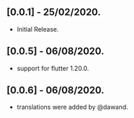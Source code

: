 ## [0.0.1] - 25/02/2020.

* Initial Release.


## [0.0.5] - 06/08/2020.

- support for flutter 1.20.0.

## [0.0.6] - 06/08/2020.

- translations were added by @dawand.
